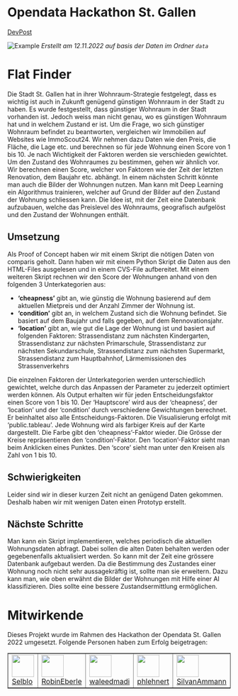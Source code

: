 # Opendata Hackathon St. Gallen
[DevPost](https://opendatahack-stgallen.devpost.com/)

![Example](./docs/example_few_data.png)
_Erstellt am 12.11.2022 auf basis der Daten im Ordner `data`_

# Flat Finder
Die Stadt St. Gallen hat in ihrer Wohnraum-Strategie festgelegt, dass es wichtig ist auch in Zukunft genügend günstigen Wohnraum in der Stadt zu haben.
Es wurde festgestellt, dass günstiger Wohnraum in der Stadt vorhanden ist. Jedoch weiss man nicht genau, wo es günstigen Wohnraum hat und in welchem Zustand er ist.
Um die Frage, wo sich günstiger Wohnraum befindet zu beantworten, vergleichen wir Immobilien auf Websites wie ImmoScout24. Wir nehmen dazu Daten wie den Preis, die Fläche,
die Lage etc. und berechnen so für jede Wohnung einen Score von 1 bis 10. Je nach Wichtigkeit der Faktoren werden sie verschieden gewichtet.
Um den Zustand des Wohnraumes zu bestimmen, gehen wir ähnlich vor. Wir berechnen einen Score, welcher von Faktoren wie der Zeit der letzten Renovation, dem Baujahr etc. 
abhängt. In einem nächsten Schritt könnte man auch die Bilder der Wohnungen nutzen. Man kann mit Deep Learning ein Algorithmus trainieren, welcher auf Grund der Bilder auf 
den Zustand der Wohnung schliessen kann. Die Idee ist, mit der Zeit eine Datenbank aufzubauen, welche das Preislevel des Wohnraums, geografisch aufgelöst und den 
Zustand der Wohnungen enthält.

## Umsetzung
Als Proof of Concept haben wir mit einem Skript die nötigen Daten von comparis geholt. Dann haben wir mit einem Python Skript die Daten aus den HTML-Files ausgelesen und 
in einem CVS-File aufbereitet. Mit einem weiteren Skript rechnen wir den Score der Wohnungen anhand von den folgenden 3 Unterkategorien aus:
- **‘cheapness’** gibt an, wie günstig die Wohnung basierend auf dem aktuellen Mietpreis und der Anzahl Zimmer der Wohnung ist.
- **‘condition’** gibt an, in welchem Zustand sich die Wohnung befindet. Sie basiert auf dem Baujahr und falls gegeben, auf dem Rennovationsjahr.
- **‘location’** gibt an, wie gut die Lage der Wohnung ist und basiert auf folgenden Faktoren:
Strassendistanz zum nächsten Kindergarten, Strassendistanz zur nächsten Primarschule, Strassendistanz zur nächsten Sekundarschule, Strassendistanz zum nächsten Supermarkt, 
Strassendistanz zum Hauptbahnhof, Lärmemissionen des Strassenverkehrs

Die einzelnen Faktoren der Unterkategorien werden unterschiedlich gewichtet, welche durch das Anpassen der Parameter zu jederzeit optimiert werden können. Als Output 
erhalten wir für jeden Entscheidungsfaktor einen Score von 1 bis 10. Der ‘Hauptscore’ wird aus der ‘cheapness’, der ‘location’ und der ‘condition’ durch verschiedene 
Gewichtungen berechnet. Er beinhaltet also alle Entscheidungs-Faktoren. Die Visualisierung erfolgt mit ‘public.tableau’. Jede Wohnung wird als farbiger Kreis auf 
der Karte dargestellt. Die Farbe gibt den ‘cheapness’-Faktor wieder. Die Grösse der Kreise repräsentieren den ‘condition’-Faktor. Den ‘location’-Faktor sieht man beim Anklicken eines Punktes. Den ‘score’ sieht man unter den Kreisen als Zahl von 1 bis 10. 

## Schwierigkeiten
Leider sind wir in dieser kurzen Zeit nicht an genügend Daten gekommen. Deshalb haben wir mit wenigen Daten einen Prototyp erstellt. 

## Nächste Schritte
Man kann ein Skript implementieren, welches periodisch die aktuellen Wohnungsdaten abfragt. Dabei sollen die alten Daten behalten werden oder gegebenenfalls
aktualisiert werden. So kann mit der Zeit eine grössere Datenbank aufgebaut werden. Da die Bestimmung des Zustandes einer Wohnung noch nicht sehr aussagekräftig 
ist, sollte man sie erweitern. Dazu kann man, wie oben erwähnt die Bilder der Wohnungen mit Hilfe einer AI klassifizieren. Dies sollte eine bessere Zustandsermittlung ermöglichen.

# Mitwirkende
Dieses Projekt wurde im Rahmen des Hackathon der Opendata St. Gallen 2022 umgesetzt. Folgende Personen haben zum Erfolg beigetragen:
<table style="border-collapse: collapse; width: 100%;" border="1">
<tbody>
<tr>
<td style="width: 12.5%;"><a href="https://github.com/selblo"><img src="https://avatars.githubusercontent.com/u/98223614?v=4" height="50px" /></br>Selblo</a></td>
<td style="width: 12.5%;"><a href="https://github.com/RobinEberle"><img src="https://avatars.githubusercontent.com/u/108194564?v=4" height="50px" /></br>RobinEberle</a></td>
<td style="width: 12.5%;"><a href="https://github.com/waleedmadi"><img src="https://avatars.githubusercontent.com/u/118048083?v=4" height="50px" /></br>waleedmadi</a></td>
<td style="width: 12.5%;"><a href="https://github.com/phlehnert"><img src="https://avatars.githubusercontent.com/u/118047993?v=4" height="50px" /></br>phlehnert</a></td>
<td style="width: 12.5%;"><a href="https://github.com/SilvanAmmann"><img src="https://avatars.githubusercontent.com/u/94677070?v=4" height="50px" /></br>SilvanAmmann</a></td>
<td style="width: 12.5%;"><a href="https://github.com/selblo"><img src="https://avatars.githubusercontent.com/u/98223614?v=4" height="50px" /></br>Selblo</a></td>
<td style="width: 12.5%;"><a href="https://github.com/sanore"><img src="https://avatars.githubusercontent.com/u/4846634?v=4" height="50px" /></br>sanore</a></td>
<td style="width: 12.5%;"><img src="https://www.orthopaediezentrum-am-venet-haus.de/wp-content/uploads/2019/06/foto-unbekannt.jpg" height="50px" /></br>David</td>
</tr>
</tbody>
</table>

